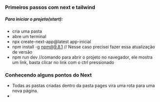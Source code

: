 

### Primeiros passos com next e tailwind

##### Para iniciar o projeto(start):

- cria uma pasta
- abre um terminal
- npx create-next-app@latest app-inicial
- npm install -g npm@9.8.1 // Nesse caso precisei fazer essa atualização de versão
- npm run dev //comando para abrir o projeto no navegador, ele mostra um link, basta clicar no link com o ctrl pressionado

### Conhecendo alguns pontos do Next

 - Todas as pastas criadas dentro da pasta pages vira uma rota para uma nova página.
 - 






